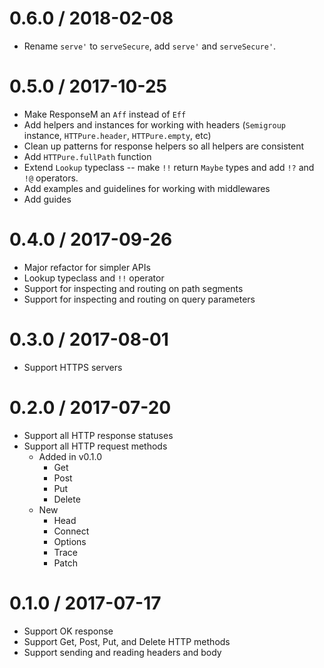 0.6.0 / 2018-02-08
==================
- Rename `serve'` to `serveSecure`, add `serve'` and `serveSecure'`.

0.5.0 / 2017-10-25
==================
- Make ResponseM an `Aff` instead of `Eff`
- Add helpers and instances for working with headers (`Semigroup` instance,
  `HTTPure.header`, `HTTPure.empty`, etc)
- Clean up patterns for response helpers so all helpers are consistent
- Add `HTTPure.fullPath` function
- Extend `Lookup` typeclass -- make `!!` return `Maybe` types and add `!?` and
  `!@` operators.
- Add examples and guidelines for working with middlewares
- Add guides

0.4.0 / 2017-09-26
==================
- Major refactor for simpler APIs
- Lookup typeclass and `!!` operator
- Support for inspecting and routing on path segments
- Support for inspecting and routing on query parameters

0.3.0 / 2017-08-01
==================
- Support HTTPS servers

0.2.0 / 2017-07-20
==================
- Support all HTTP response statuses
- Support all HTTP request methods
  - Added in v0.1.0
    - Get
    - Post
    - Put
    - Delete
  - New
    - Head
    - Connect
    - Options
    - Trace
    - Patch

0.1.0 / 2017-07-17
==================
- Support OK response
- Support Get, Post, Put, and Delete HTTP methods
- Support sending and reading headers and body
